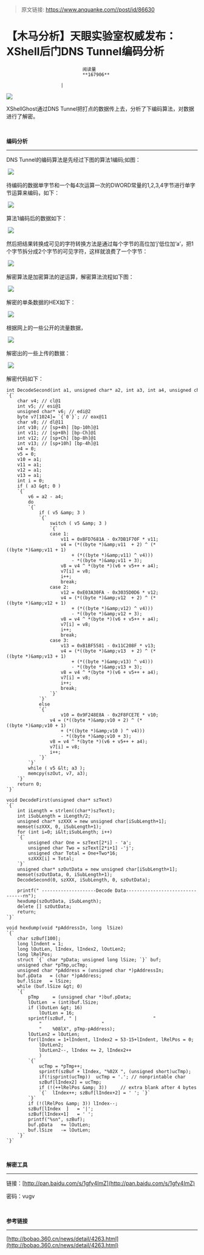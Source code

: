 > 原文链接: https://www.anquanke.com//post/id/86630 


# 【木马分析】天眼实验室权威发布：XShell后门DNS Tunnel编码分析


                                阅读量   
                                **167906**
                            
                        |
                        
                                                                                    



[![](https://p0.ssl.qhimg.com/t01c58ba5a203f438e4.png)](https://p0.ssl.qhimg.com/t01c58ba5a203f438e4.png)

XShellGhost通过DNS Tunnel把打点的数据传上去，分析了下编码算法，对数据进行了解密。

<br>

**编码分析**

****

DNS Tunnel的编码算法是先经过下图的算法1编码;如图：

 [![](https://p4.ssl.qhimg.com/t0147544ec1fb1060b9.png)](https://p4.ssl.qhimg.com/t0147544ec1fb1060b9.png)

待编码的数据单字节和一个每4次运算一次的DWORD常量的1,2,3,4字节进行单字节运算来编码，如下：

 [![](https://p1.ssl.qhimg.com/t01f11c492bddd981ea.png)](https://p1.ssl.qhimg.com/t01f11c492bddd981ea.png)

算法1编码后的数据如下：

 [![](https://p5.ssl.qhimg.com/t01496dd1594c8b0c94.png)](https://p5.ssl.qhimg.com/t01496dd1594c8b0c94.png)

然后把结果转换成可见的字符转换方法是通过每个字节的高位加‘j’低位加‘a’，把1个字节拆分成2个字节的可见字符，这样就浪费了一个字节：

 [![](https://p3.ssl.qhimg.com/t01c7e77e77c9ec706f.png)](https://p3.ssl.qhimg.com/t01c7e77e77c9ec706f.png)

解密算法是加密算法的逆运算，解密算法流程如下图：

 [![](https://p5.ssl.qhimg.com/t01e082b298c7dc4203.png)](https://p5.ssl.qhimg.com/t01e082b298c7dc4203.png)

解密的单条数据的HEX如下：

 [![](https://p2.ssl.qhimg.com/t01a1fa656966ae5f3f.png)](https://p2.ssl.qhimg.com/t01a1fa656966ae5f3f.png)

根据网上的一些公开的流量数据，

 [![](https://p1.ssl.qhimg.com/t01e238770ea0014488.png)](https://p1.ssl.qhimg.com/t01e238770ea0014488.png)

解密出的一些上传的数据：

 [![](https://p5.ssl.qhimg.com/t010682a63acbc3ed8b.png)](https://p5.ssl.qhimg.com/t010682a63acbc3ed8b.png)

解密代码如下：

```
int DecodeSecond(int a1, unsigned char* a2, int a3, int a4, unsigned char* szOut)
`{`
	char v4; // cl@1
	int v5; // esi@1
	unsigned char* v6; // edi@2
	byte v7[1024]= `{`0`}`; // eax@11
	char v8; // dl@11
	int v10; // [sp+4h] [bp-10h]@1
	int v11; // [sp+8h] [bp-Ch]@1
	int v12; // [sp+Ch] [bp-8h]@1
	int v13; // [sp+10h] [bp-4h]@1
	v4 = 0;
	v5 = 0;
	v10 = a1;
	v11 = a1;
	v12 = a1;
	v13 = a1;
	int i = 0;
	if ( a3 &gt; 0 )
	`{`
		v6 = a2 - a4;
		do
		`{`
			if ( v5 &amp; 3 )
			`{`
				switch ( v5 &amp; 3 )
				`{`
				case 1:
					v11 = 0xBFD7681A - 0x7DB1F70F * v11;
					v4 = (*((byte *)&amp;v11  + 2) ^ (*((byte *)&amp;v11 + 1)
						+ (*((byte *)&amp;v11) ^ v4)))
						- *((byte *)&amp;v11 + 3);
					v8 = v4 ^ *(byte *)(v6 + v5++ + a4);
					v7[i] = v8;
					i++;
					break;
				case 2:
					v12 = 0xE03A30FA - 0x3035D0D6 * v12;
					v4 = (*((byte *)&amp;v12  + 2) ^ (*((byte *)&amp;v12 + 1)
						+ (*((byte *)&amp;v12) ^ v4)))
						- *((byte *)&amp;v12 + 3);
					v8 = v4 ^ *(byte *)(v6 + v5++ + a4);
					v7[i] = v8;
					i++;
					break;
				case 3:
					v13 = 0xB1BF5581 - 0x11C208F * v13;
					v4 = (*((byte *)&amp;v13  + 2) ^ (*((byte *)&amp;v13 + 1)
						+ (*((byte *)&amp;v13) ^ v4)))
						- *((byte *)&amp;v13 + 3);
					v8 = v4 ^ *(byte *)(v6 + v5++ + a4);
					v7[i] = v8;
					i++;
					break;
				`}`
			`}`
			else
			`{`	
			        v10 = 0x9F248E8A - 0x2F8FCE7E * v10;
				v4 = (*((byte *)&amp;v10 + 2) ^ (*((byte *)&amp;v10 + 1)
					+ (*((byte *)&amp;v10 ) ^ v4)))
					- *((byte *)&amp;v10 + 3);
				v8 = v4 ^ *(byte *)(v6 + v5++ + a4);
				v7[i] = v8;
				i++;
			`}`
		`}`
		while ( v5 &lt; a3 );
		memcpy(szOut, v7, a3);
	`}`
	return 0;
`}`		

void DecodeFirst(unsigned char* szText)
`{`
	int iLength = strlen((char*)szText);
	int iSubLength = iLength/2;
	unsigned char* szXXX = new unsigned char[iSubLength+1];
	memset(szXXX, 0, iSubLength+1);
	for (int i=0; i&lt;iSubLength; i++)
	`{`
		unsigned char One = szText[2*i] - 'a';
		unsigned char Two = szText[2*i+1] -'j';
		unsigned char Total = One+Two*16;
		szXXX[i] = Total;
	`}`
	unsigned char* szOutData = new unsigned char[iSubLength+1];
	memset(szOutData, 0, iSubLength+1);
	DecodeSecond(0, szXXX, iSubLength, 0, szOutData);

	printf(" --------------------Decode Data--------------------------------rn");
	hexdump(szOutData, iSubLength); 
	delete [] szOutData;
	return;
`}`

void hexdump(void *pAddressIn, long  lSize)
`{`
	char szBuf[100];
	long lIndent = 1;
	long lOutLen, lIndex, lIndex2, lOutLen2;
	long lRelPos;
	struct `{` char *pData; unsigned long lSize; `}` buf;
	unsigned char *pTmp,ucTmp;
	unsigned char *pAddress = (unsigned char *)pAddressIn;
	buf.pData   = (char *)pAddress;
	buf.lSize   = lSize;
	while (buf.lSize &gt; 0)
	`{`
		pTmp     = (unsigned char *)buf.pData;
		lOutLen  = (int)buf.lSize;
		if (lOutLen &gt; 16)
			lOutLen = 16;
		sprintf(szBuf, " |                            "
			"                      "
			"    %08lX", pTmp-pAddress);
		lOutLen2 = lOutLen;
		for(lIndex = 1+lIndent, lIndex2 = 53-15+lIndent, lRelPos = 0;
			lOutLen2;
			lOutLen2--, lIndex += 2, lIndex2++
			)
		`{`
			ucTmp = *pTmp++;
			sprintf(szBuf + lIndex, "%02X ", (unsigned short)ucTmp);
			if(!isprint(ucTmp))  ucTmp = '.'; // nonprintable char
			szBuf[lIndex2] = ucTmp;
			if (!(++lRelPos &amp; 3))     // extra blank after 4 bytes
			`{`  lIndex++; szBuf[lIndex+2] = ' '; `}`
		`}`
		if (!(lRelPos &amp; 3)) lIndex--;
		szBuf[lIndex  ]   = '|';
		szBuf[lIndex+1]   = ' ';
		printf("%sn", szBuf);
		buf.pData   += lOutLen;
		buf.lSize   -= lOutLen;
	`}`
`}`
```

**<br>**

**解密工具**

****

链接：[http://pan.baidu.com/s/1gfy4ImZ](http://pan.baidu.com/s/1gfy4ImZ)

密码：vugv

<br>

**参考链接**

****

[http://bobao.360.cn/news/detail/4263.html](http://bobao.360.cn/news/detail/4263.html)
